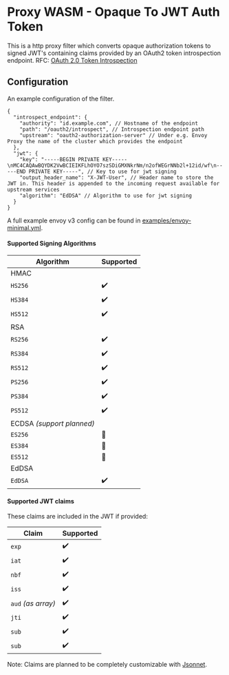 # Proxy WASM - Opaque To JWT Auth Token

This is a http proxy filter which converts opaque authorization tokens to signed JWT's
containing claims provided by an OAuth2 token introspection endpoint.
RFC: [OAuth 2.0 Token Introspection](https://datatracker.ietf.org/doc/html/rfc7662)

## Configuration

An example configuration of the filter.

```json5
{
  "introspect_endpoint": {
    "authority": "id.example.com", // Hostname of the endpoint
    "path": "/oauth2/introspect", // Introspection endpoint path
    "upstream": "oauth2-authorization-server" // Under e.g. Envoy Proxy the name of the cluster which provides the endpoint
  },
  "jwt": {
    "key": "-----BEGIN PRIVATE KEY-----\nMC4CAQAwBQYDK2VwBCIEIKFLhOYO7szSDiGMXNkrNm/n2ofWEGrNNb2l+12id/wf\n-----END PRIVATE KEY-----", // Key to use for jwt signing
    "output_header_name": "X-JWT-User", // Header name to store the JWT in. This header is appended to the incoming request available for upstream services
    "algorithm": "EdDSA" // Algorithm to use for jwt signing
  }
}
```

A full example envoy v3 config can be found in [examples/envoy-minimal.yml](examples/envoy-minimal.yml).

#### Supported Signing Algorithms

|Algorithm|Supported|
|---|---|
|HMAC|
|`HS256`|:heavy_check_mark:|
|`HS384`|:heavy_check_mark:|
|`HS512`|:heavy_check_mark:|
|RSA|
|`RS256`|:heavy_check_mark:|
|`RS384`|:heavy_check_mark:|
|`RS512`|:heavy_check_mark:|
|`PS256`|:heavy_check_mark:|
|`PS384`|:heavy_check_mark:|
|`PS512`|:heavy_check_mark:|
|ECDSA *(support planned)*||
|`ES256`|:construction:|
|`ES384`|:construction:|
|`ES512`|:construction:|
|EdDSA|
|`EdDSA`|:heavy_check_mark:|

#### Supported JWT claims

These claims are included in the JWT if provided:

|Claim|Supported|
|---|---|
|`exp`|:heavy_check_mark:|
|`iat`|:heavy_check_mark:|
|`nbf`|:heavy_check_mark:|
|`iss`|:heavy_check_mark:|
|`aud` *(as array)*|:heavy_check_mark:|
|`jti`|:heavy_check_mark:|
|`sub`|:heavy_check_mark:|
|`sub`|:heavy_check_mark:|


Note: Claims are planned to be completely customizable with [Jsonnet](https://jsonnet.org/).
